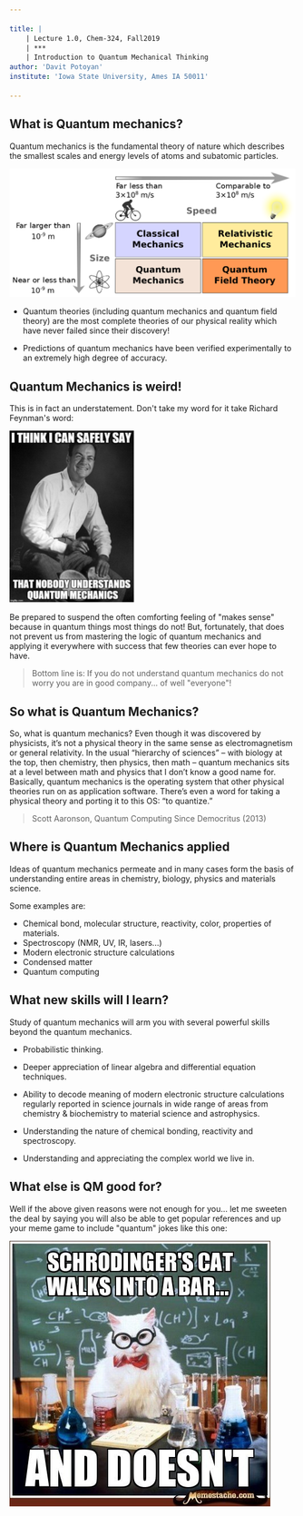 ```yaml
---

title: |
    | Lecture 1.0, Chem-324, Fall2019
    | ***	
    | Introduction to Quantum Mechanical Thinking
author: 'Davit Potoyan'
institute: 'Iowa State University, Ames IA 50011'

---
```


## What is Quantum mechanics?

Quantum mechanics is the fundamental theory of nature which describes the  smallest scales and energy levels of atoms and subatomic particles. 

![](./images/qm.png)

 - Quantum theories (including quantum mechanics and quantum field theory) are the most complete theories of our physical reality which have never failed since their discovery!  

 - Predictions of quantum mechanics have been verified experimentally to an extremely high degree of accuracy. 

## Quantum Mechanics is weird! 

This is in fact an understatement. Don't take my word for it take Richard Feynman's word:  

![Richard Feynman, an American physicists. Winner of 1965 Nobel prize in Physics for groundbreaking contributions to Quantum Electrodynamics.](./images/feynman.png)

Be prepared to suspend the often comforting feeling of "makes sense" because in quantum things most things do not! But, fortunately, that does not prevent us from mastering the logic of quantum mechanics and applying it everywhere with success that few theories can ever hope to have.  

> Bottom line is: If you do not understand quantum mechanics do not worry you are in good company... of well "everyone"! 

## So what is Quantum Mechanics?

So, what is quantum mechanics? Even though it was discovered by
 physicists, it’s not a physical theory in the same sense as electromagnetism
 or general relativity. In the usual “hierarchy of sciences” – with biology at the
 top, then chemistry, then physics, then math – quantum mechanics sits at a
 level between math and physics that I don’t know a good name for. Basically,
 quantum mechanics is the operating system that other physical theories run
 on as application software. There’s even a word for taking a physical theory
 and porting it to this OS: “to quantize.”

 > Scott Aaronson, Quantum Computing Since Democritus (2013)

## Where is Quantum Mechanics applied

Ideas of quantum mechanics permeate and in many cases form the basis of understanding entire areas in chemistry, biology, physics and materials science. 

Some examples are:

- Chemical bond, molecular structure, reactivity, color, properties of materials.
- Spectroscopy (NMR, UV, IR, lasers...)
- Modern electronic structure calculations
- Condensed matter 
- Quantum computing

## What new skills will I learn?

Study of quantum mechanics will arm you with several powerful skills beyond the quantum mechanics. 

- Probabilistic thinking. 

- Deeper appreciation of linear algebra and differential equation techniques. 

- Ability to decode meaning of modern electronic structure calculations regularly reported in science journals in wide range of areas from chemistry & biochemistry to material science and astrophysics.

- Understanding the nature of chemical bonding, reactivity and spectroscopy.

- Understanding and appreciating the complex world we live in. 


## What else is QM good for?

Well if the above given reasons were not enough for you... let me sweeten the deal by saying you will also be able to get popular references and up your meme game to include "quantum" jokes like this one:

![](./images/qm_meme.jpeg)







